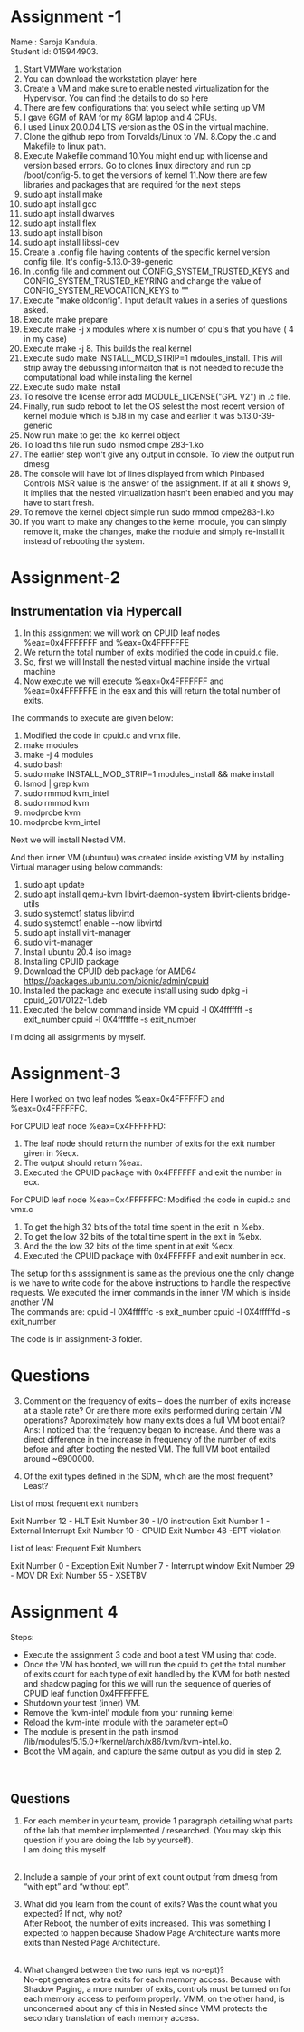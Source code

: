 # Assignment -1 

Name : Saroja Kandula.   
Student Id: 015944903.

1. Start VMWare workstation
2. You can download the workstation player here
3. Create a VM and make sure to enable nested virtualization for the Hypervisor. You can find the details to do so here
4. There are few configurations that you select while setting up VM
5. I gave 6GM of RAM for my 8GM laptop and 4 CPUs.
6. I used Linux 20.0.04 LTS version as the OS in the virtual machine.
7. Clone the github repo from Torvalds/Linux to VM.
8.Copy the .c and Makefile to linux path.
9. Execute Makefile command
10.You might end up with license and version based errors. Go to clones linux directory and run cp /boot/config-5. to get the versions of kernel
11.Now there are few libraries and packages that are required for the next steps
12. sudo apt install make
13. sudo apt install gcc
14. sudo apt install dwarves
15. sudo apt install flex
16. sudo apt install bison
17. sudo apt install libssl-dev
18. Create a .config file having contents of the specific kernel version config file. It's config-5.13.0-39-generic
19. In .config file and comment out CONFIG_SYSTEM_TRUSTED_KEYS and CONFIG_SYSTEM_TRUSTED_KEYRING and change the value of CONFIG_SYSTEM_REVOCATION_KEYS to ""
20. Execute  "make oldconfig". Input default values in a series of questions asked.
21. Execute make prepare
22. Execute make -j x modules where x is number of cpu's that you have ( 4 in my case)
23. Execute make -j 8. This builds the real kernel
24. Execute sudo make INSTALL_MOD_STRIP=1 mdoules_install. This will strip away the debussing informaiton that is not needed to recude the computational load while installing the kernel
25. Execute sudo make install
26. To resolve the license error add MODULE_LICENSE("GPL V2") in .c file.
27. Finally, run sudo reboot to let the OS selest the most recent version of kernel module which is 5.18 in my case and earlier it was 5.13.0-39-generic
28. Now run make to get the .ko kernel object
29. To load this file run sudo insmod cmpe 283-1.ko
30. The earlier step won't give any output in console. To view the output run dmesg
31. The console will have lot of lines displayed from which Pinbased Controls MSR value is the answer of the assignment. If at all it shows 9, it implies that the nested virtualization hasn't been enabled and you may have to start fresh.
32. To remove the kernel object simple run sudo rmmod cmpe283-1.ko
33. If you want to make any changes to the kernel module, you can simply remove it, make the changes, make the module and simply re-install it instead of rebooting the system.

# Assignment-2
## Instrumentation via Hypercall

1. In this assignment we will work on CPUID leaf nodes %eax=0x4FFFFFFF and %eax=0x4FFFFFFE
2. We return the total number of exits modified the code in cpuid.c file.
3. So, first we will Install the nested virtual machine inside the virtual machine
4. Now execute we will execute %eax=0x4FFFFFFF and %eax=0x4FFFFFFE in the eax and this will return the total number of exits.


The commands to execute are given below:
1. Modified the code in cpuid.c and vmx file.
2. make modules
3. make -j 4 modules
4. sudo bash
5. sudo make INSTALL_MOD_STRIP=1 modules_install && make install
6. lsmod | grep kvm
7. sudo rmmod kvm_intel
8. sudo rmmod kvm
9. modprobe kvm
10. modprobe kvm_intel

Next we will install Nested VM.


And then inner VM (ubuntuu) was created inside existing VM by installing Virtual manager using below commands:
1. sudo apt update
2. sudo apt install qemu-kvm libvirt-daemon-system libvirt-clients bridge-utils
3. sudo systemct1 status libvirtd
4. sudo systemct1 enable --now libvirtd
5. sudo apt install virt-manager
6. sudo virt-manager
7. Install ubuntu 20.4 iso image
8. Installing CPUID package
9. Download the CPUID deb package for AMD64 https://packages.ubuntu.com/bionic/admin/cpuid
10. Installed the package and execute install using sudo dpkg -i cpuid_20170122-1.deb
11. Executed the below command inside VM
        cpuid -l 0X4fffffff -s exit_number
        cpuid -l 0X4ffffffe -s exit_number

I'm doing all assignments by myself.

# Assignment-3 
Here I worked on two leaf nodes %eax=0x4FFFFFFD and %eax=0x4FFFFFFC.

For CPUID leaf node %eax=0x4FFFFFFD:
1. The leaf node should return the number of exits for the exit number given in %ecx.
2. The output should return %eax.
3. Executed the CPUID package with  0x4FFFFFF and exit the number in ecx.

 For CPUID leaf node %eax=0x4FFFFFFC:
 Modified the code in cupid.c and vmx.c
 1. To get the high 32 bits of the total time spent in the exit in %ebx.
 2. To get the low 32 bits of the total time spent in the exit in %ebx.
 3. And the the low 32 bits of the time spent in at exit %ecx.
 4. Executed the CPUID package with 0x4FFFFFF and exit number in ecx. 
 
     
The setup for this asssignment is same as the previous one the only change is we have to write code for the above instructions to handle the respective requests.
We executed the inner commands in the inner VM which is inside another VM <br/>
The commands are:
cpuid -l 0X4ffffffc -s exit_number
cpuid -l 0X4ffffffd -s exit_number

The code is in assignment-3 folder.

# Questions

3. Comment on the frequency of exits – does the number of exits increase at a stable rate? Or are there more exits performed during certain VM operations? Approximately how many exits does a full VM boot entail? 
Ans: I noticed that the frequency began to increase. And there was a direct difference in the increase in frequency of the number of exits before and after booting the      nested VM. The full VM boot entailed around ~6900000.

4. Of the exit types defined in the SDM, which are the most frequent? Least?

List of most frequent exit numbers

Exit Number 12 - HLT
Exit Number 30 - I/O instrcution
Exit Number 1 - External Interrupt
Exit Number 10 - CPUID
Exit Number 48 -EPT violation

List of least Frequent Exit Numbers

Exit Number 0 - Exception
Exit Number 7 - Interrupt window
Exit Number 29 - MOV DR
Exit Number 55 - XSETBV 

# Assignment 4

Steps:
- Execute the assignment 3 code and boot a test VM using that code.
- Once the VM has booted, we will run the cpuid to get the total number of exits count for each type of exit handled by the KVM for both nested and shadow paging for this we will run the sequence of queries of CPUID leaf function 0x4FFFFFFE.
- Shutdown your test (inner) VM.
- Remove the ‘kvm-intel’ module from your running kernel
- Reload the kvm-intel module with the parameter ept=0 
- The module is present in the path insmod /lib/modules/5.15.0+/kernel/arch/x86/kvm/kvm-intel.ko. 
-  Boot the VM again, and capture the same output as you did in step 2. <br/> <br/> <br/>


## Questions
1. For each member in your team, provide 1 paragraph detailing what parts of the lab that member implemented / researched. (You may skip this question if you are doing the lab by yourself). <br/>
I am doing this myself <br/> <br/>

2. Include a sample of your print of exit count output from dmesg from “with ept” and “without ept”. <br/>


3. What did you learn from the count of exits? Was the count what you expected? If not, why not? <br/>
After Reboot, the number of exits increased. This was something I expected to happen because Shadow Page Architecture wants more exits than Nested Page Architecture.
 <br/> <br/>

4. What changed between the two runs (ept vs no-ept)? <br/>
No-ept generates extra exits for each memory access. Because with Shadow Paging, a more number of exits, controls must be turned on for each memory access to perform properly. VMM, on the other hand, is unconcerned about any of this in Nested since VMM protects the secondary translation of each memory access.  <br/><br/>











